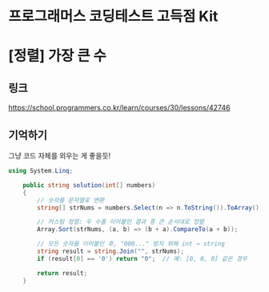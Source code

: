 # 프로그래머스 코딩테스트 고득점 Kit
# [정렬] 가장 큰 수

## 링크
https://school.programmers.co.kr/learn/courses/30/lessons/42746


## 기억하기

그냥 코드 자체를 외우는 게 좋을듯!

```csharp
using System.Linq;

    public string solution(int[] numbers)
    {
        // 숫자를 문자열로 변환
        string[] strNums = numbers.Select(n => n.ToString()).ToArray();

        // 커스텀 정렬: 두 수를 이어붙인 결과 중 큰 순서대로 정렬
        Array.Sort(strNums, (a, b) => (b + a).CompareTo(a + b));

        // 모든 숫자를 이어붙인 후, "000..." 방지 위해 int → string
        string result = string.Join("", strNums);
        if (result[0] == '0') return "0";  // 예: [0, 0, 0] 같은 경우

        return result;
    }
```